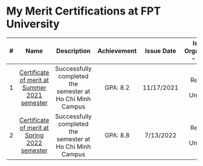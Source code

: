 # My Merit Certifications at FPT University

| # |         Name        |                                                                          Description                                                                 |   Achievement    | Issue Date  |        Issuing Organization - Issuer       |
|:-:|:---------------------------------------------------:|:-------------------------------------------------------------------------------------------------------------------------------------------------------------------------------------------------------------------------------------------------------------------------------------------------------------------------------------------------------------------------------------------------------------------------------------------------------------:|:--------------------------:|:-------------:|:------------------------------------------------------------------:|
| 1 |   [Certificate of merit at Summer 2021 semester](https://github.com/thongnt0208/certifications/blob/main/english/Certificate%20-%20TRS601-ENGLISH6_SE160850.pdf)        |   Successfully completed the semester at Ho Chi Minh Campus|   GPA: 8.2     |   11/17/2021 |   Rector of FPT University   |
| 2 |   [Certificate of merit at Spring 2022 semester](https://github.com/thongnt0208/certifications/blob/main/english/Certificate%20-%20TRS601-ENGLISH6_SE160850.pdf)        |   Successfully completed the semester at Ho Chi Minh Campus|   GPA: 8.8     |   7/13/2022 |   Rector of FPT University   |
